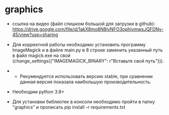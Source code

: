 # graphics
* ссылка на видео (файл слишком большой для загрузки в github): https://drive.google.com/file/d/1akX8mo8N8lvNFO3ophivmwsJQFDNy-45/view?usp=sharing

* Для корректной работы необходимо установить программу ImageMagick и в файле main.py
в 8 строке заменить указанный путь в файл magick.exe на свой (change_settings({"IMAGEMAGICK_BINARY": r"Вставьте свой путь"})).

* * Рекумендуется использовать версию stable, при сравнении данная версия показала наибольшую производительность.

* Необходим python 3.8+ 

* Для установки библиотек в консоли необходимо пройти в папку "graphics" и прописать 
pip install -r requirements.txt 